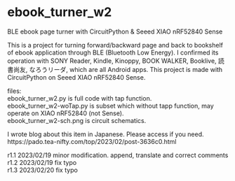 # ebook_turner_w2
BLE ebook page turner with CircuitPython & Seeed XIAO nRF52840 Sense
<p></p>
This is a project for turning forward/backward page and back to bookshelf of ebook application through BLE (Bluetooth Low Energy). I confirmed its operation with SONY Reader, Kindle, Kinoppy, BOOK WALKER, Booklive, 読書尚友, なろうリーダ, which are all Android apps. This project is made with CircuitPython on Seeed XIAO nRF52840 Sense.
<p></p>
files:<br />
ebook_turner_w2.py is full code with tap function.<br />
ebook_turner_w2-woTap.py is subset which without tapp function, may operate on XIAO nRF52840 (not Sense).<br />
ebook_turner_w2-sch.png is circuit schematics.
<p></p>
I wrote blog about this item in Japanese. Please access if you need.<br />
https://pado.tea-nifty.com/top/2023/02/post-3636c0.html
<p></p>
r1.1 2023/02/19 minor modification. append, translate and correct comments<br />
r1.2 2023/02/19 fix typo<br />
r1.3 2023/02/20 fix typo<br />
